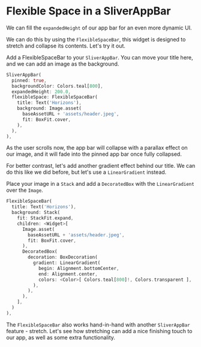 # Flexible Space in a SliverAppBar

We can fill the `expandedHeight` of our app bar for an even more dynamic
UI.

We can do this by using the `FlexibleSpaceBar`, this widget is designed
to stretch and collapse its contents. Let's try it out.

Add a FlexibleSpaceBar to your `SliverAppBar`. You can move your title
here, and we can add an image as the background.

```dart
SliverAppBar(
  pinned: true,
  backgroundColor: Colors.teal[800],
  expandedHeight: 200.0,
  flexibleSpace: FlexibleSpaceBar(
    title: Text('Horizons'),
    background: Image.asset(
      baseAssetURL + 'assets/header.jpeg',
      fit: BoxFit.cover,
    ),
  ),
),
```

As the user scrolls now, the app bar will collapse with a parallax
effect on our image, and it will fade into the pinned app bar once
fully collapsed.

For better contrast, let's add another gradient effect behind our
title. We can do this like we did before, but let's use a
`LinearGradient` instead.

Place your image in a `Stack` and add a `DecoratedBox` with the
`LinearGradient` over the `Image`.

```dart
FlexibleSpaceBar(
  title: Text('Horizons'),
  background: Stack(
    fit: StackFit.expand,
    children: <Widget>[
      Image.asset(
        baseAssetURL + 'assets/header.jpeg',
        fit: BoxFit.cover,
      ),
      DecoratedBox(
        decoration: BoxDecoration(
          gradient: LinearGradient(
            begin: Alignment.bottomCenter,
            end: Alignment.center,
            colors: <Color>[ Colors.teal[800]!, Colors.transparent ],
          ),
        ),
      ),
    ],
  )
),
```

The `FlexibleSpaceBar` also works hand-in-hand with another
`SliverAppBar` feature - stretch. Let's see how stretching can add
a nice finishing touch to our app, as well as some extra functionality.
